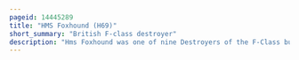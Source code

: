 ```yaml
---
pageid: 14445289
title: "HMS Foxhound (H69)"
short_summary: "British F-class destroyer"
description: "Hms Foxhound was one of nine Destroyers of the F-Class built in the Mid-1930S for the Royal Navy. Although she was assigned to the Home Fleet the Ship was detached as Part of the mediterranean Fleet to enforce the Arms Blockade imposed on both Sides by Britain and France during the spanish civil War of 193639. Several Weeks after the Start of the second World War Foxhound helped sink a german Submarine in September 1939 and participated in the second Battle of Narvik during the norwegian Campaign in April. The Ship was sent to gibraltar in mid-1940 and formed Part of the Force H where she participated in the Attack on Mers-El-Kbir. Foxhound escorted the Aircraft Carriers of Force H as they flew off Aircraft to malta and covered Convoys resupplying and consolidating the Island until late 1941. The Ship helped during this Time sink another german Submarine."
---
```

